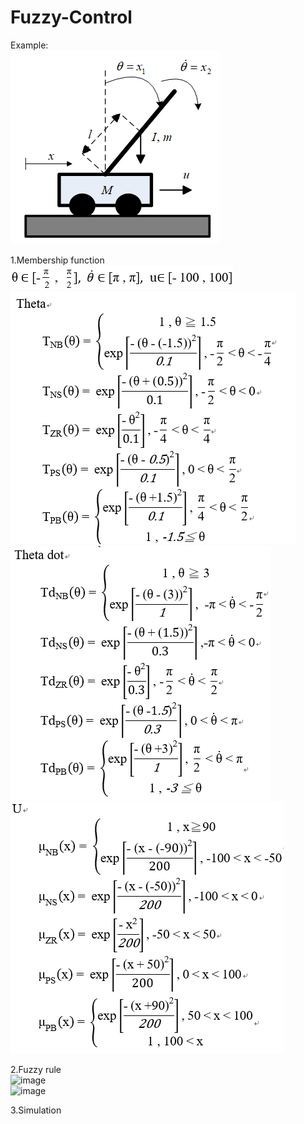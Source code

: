 # Fuzzy-Control
Example:    
![image](Png/example.png)   

1.Membership function   
![image](Png/ParameterRange.png)    
![image](Png/Theta.png)   
![image](Png/ThetaDot.png)    
![image](Png/U.png)   

2.Fuzzy rule    
![image](Rule.png)    
![image](RuleTable.png)   

3.Simulation

